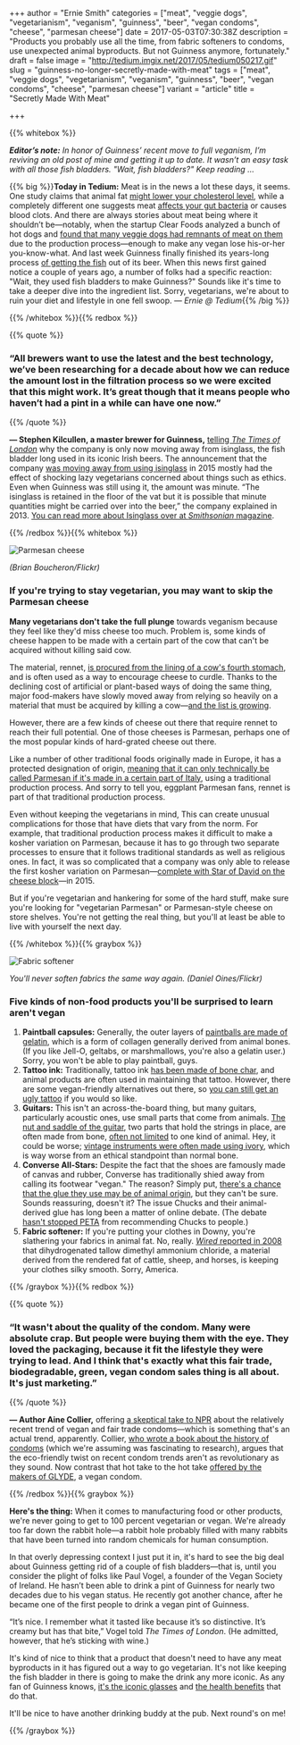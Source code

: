 +++
author = "Ernie Smith"
categories = ["meat", "veggie dogs", "vegetarianism", "veganism", "guinness", "beer", "vegan condoms", "cheese", "parmesan cheese"]
date = 2017-05-03T07:30:38Z
description = "Products you probably use all the time, from fabric softeners to condoms, use unexpected animal byproducts. But not Guinness anymore, fortunately."
draft = false
image = "http://tedium.imgix.net/2017/05/tedium050217.gif"
slug = "guinness-no-longer-secretly-made-with-meat"
tags = ["meat", "veggie dogs", "vegetarianism", "veganism", "guinness", "beer", "vegan condoms", "cheese", "parmesan cheese"]
variant = "article"
title = "Secretly Made With Meat"

+++

{{% whitebox %}}

_**Editor’s note:** In honor of Guinness’ recent move to full veganism, I’m reviving an old post of mine and getting it up to date. It wasn’t an easy task with all those fish bladders. "Wait, fish bladders?" Keep reading …_

{{% big %}}**Today in Tedium:** Meat is in the news a lot these days, it seems. One study claims that animal fat [might lower your cholesterol level](http://www.newsweek.com/fat-meat-vegetables-science-discovery-research-burgers-are-healthy-586482), while a completely different one suggests meat [affects your gut bacteria](http://www.cleveland.com/healthfit/index.ssf/2017/04/cleveland_clinic_research_show_1.html) or causes blood clots. And there are always stories about meat being where it shouldn’t be—notably, when the startup Clear Foods analyzed a bunch of hot dogs and [found that many veggie dogs had remnants of meat on them](http://www.clearfood.com/food_reports/2015/the_hotdog_report) due to the production process—enough to make any vegan lose his-or-her you-know-what. And last week Guinness finally finished its years-long process [of getting the fish](https://qz.com/972741/guinness-is-eliminating-fish-guts-from-production-to-make-vegan-friendly-stout/) out of its beer. When this news first gained notice a couple of years ago, a number of folks had a specific reaction: "Wait, they used fish bladders to make Guinness?" Sounds like it's time to take a deeper dive into the ingredient list. Sorry, vegetarians, we're about to ruin your diet and lifestyle in one fell swoop. *— Ernie @ Tedium*{{% /big %}}

{{% /whitebox %}}{{% redbox %}}

{{% quote %}}
### “All brewers want to use the latest and the best technology, we’ve been researching for a decade about how we can reduce the amount lost in the filtration process so we were excited that this might work. It’s great though that it means people who haven’t had a pint in a while can have one now.”
{{% /quote %}}

**— Stephen Kilcullen, a master brewer for Guinness,** [telling *The Times of London*](https://www.thetimes.co.uk/article/theres-nothing-fishy-about-a-pint-of-plain-qb7l7j2qz) why the company is only now moving away from isinglass, the fish bladder long used in its iconic Irish beers. The announcement that the company [was moving away from using isinglass](http://www.nytimes.com/2015/11/05/business/guinness-is-going-vegan.html) in 2015 mostly had the effect of shocking lazy vegetarians concerned about things such as ethics. Even when Guinness was still using it, the amount was minute. “The isinglass is retained in the floor of the vat but it is possible that minute quantities might be carried over into the beer,” the company explained in 2013. [You can read more about Isinglass over at *Smithsonian* magazine](http://www.smithsonianmag.com/arts-culture/hey-vegans-there-may-be-fish-bladder-in-your-guinness-2001644/).

{{% /redbox %}}{{% whitebox %}}

![Parmesan cheese](http://tedium.imgix.net/2017/05/1105_cheese.jpg)

*(Brian Boucheron/Flickr)*

### If you're trying to stay vegetarian, you may want to skip the Parmesan cheese

**Many vegetarians don't take the full plunge** towards veganism because they feel like they'd miss cheese too much. Problem is, some kinds of cheese happen to be made with a certain part of the cow that can't be acquired without killing said cow.

The material, rennet, [is procured from the lining of a cow's fourth stomach](http://www.vrg.org/journal/vj2008issue3/update_renet.htm), and is often used as a way to encourage cheese to curdle. Thanks to the declining cost of artificial or plant-based ways of doing the same thing, major food-makers have slowly moved away from relying so heavily on a material that must be acquired by killing a cow—[and the list is growing](http://vegetarian.lovetoknow.com/Are_There_Any_Cheeses_that_Do_Not_Contain_Rennet).

However, there are a few kinds of cheese out there that require rennet to reach their full potential. One of those cheeses is Parmesan, perhaps one of the most popular kinds of hard-grated cheese out there.

Like a number of other traditional foods originally made in Europe, it has a protected designation of origin, [meaning that it can only technically be called Parmesan if it's made in a certain part of Italy](http://www.theguardian.com/lifeandstyle/wordofmouth/2012/feb/27/no-parmesan-please-we-re-vegetarian), using a traditional production process. And sorry to tell you, eggplant Parmesan fans, rennet is part of that traditional production process.

Even without keeping the vegetarians in mind, This can create unusual complications for those that have diets that vary from the norm. For example, that traditional production process makes it difficult to make a kosher variation on Parmesan, because it has to go through two separate processes to ensure that it follows traditional standards as well as religious ones. In fact, it was so complicated that a company was only able to release the first kosher variation on Parmesan—[complete with Star of David on the cheese block](http://forward.com/food/324035/italys-parmesan-cheese-goes-kosher/)—in 2015.

But if you're vegetarian and hankering for some of the hard stuff, make sure you're looking for "vegetarian Parmesan" or Parmesan-style cheese on store shelves. You're not getting the real thing, but you'll at least be able to live with yourself the next day.

{{% /whitebox %}}{{% graybox %}}

![Fabric softener](http://tedium.imgix.net/2017/05/0502_downy.jpg)

*You'll never soften fabrics the same way again. (Daniel Oines/Flickr)*

### Five kinds of non-food products you'll be surprised to learn aren't vegan

1. **Paintball capsules:** Generally, the outer layers of [paintballs are made of gelatin](http://www.acs.org/content/dam/acsorg/education/resources/highschool/chemmatters/articlesbytopic/solutions/chemmatters-april2007-paintball.pdf), which is a form of collagen generally derived from animal bones. (If you like Jell-O, geltabs, or marshmallows, you're also a gelatin user.) Sorry, you won't be able to play paintball, guys.
2. **Tattoo ink:** Traditionally, tattoo ink [has been made of bone char](http://www.care2.com/causes/yes-youre-vegan-but-your-tattoo-probably-isnt.html), and animal products are often used in maintaining that tattoo. However, there are some vegan-friendly alternatives out there, so [you can still get an ugly tattoo](https://www.cnet.com/news/woman-tattoos-forehead-for-10k/) if you would so like.
3. **Guitars:** This isn't an across-the-board thing, but many guitars, particularly acoustic ones, use small parts that come from animals. [The nut and saddle of the guitar](http://www.lmii.com/products/kit-wizard/nut/nuts-saddles), two parts that hold the strings in place, are often made from bone, [often not limited](https://www.quora.com/What-types-of-bone-are-guitar-saddle-are-made-from) to one kind of animal. Hey, it could be worse; [vintage instruments were often made using ivory](http://associationsnow.com/2014/05/musician-groups-earn-exemption-on-federal-ivory-ban/), which is way worse from an ethical standpoint than normal bone.
4. **Converse All-Stars:** Despite the fact that the shoes are famously made of canvas and rubber, Converse has traditionally shied away from calling its footwear "vegan." The reason? Simply put, [there's a chance that the glue they use may be of animal origin](http://mynonleatherlife.com/2011/08/30/once-and-for-all-are-converse-vegan/), but they can't be sure. Sounds reassuring, doesn't it? The issue Chucks and their animal-derived glue has long been a matter of online debate. (The debate [hasn't stopped PETA](http://www.peta.org.uk/blog/vegan-shoes-every-occasion-winter/) from recommending Chucks to people.)
5. **Fabric softener:** If you're putting your clothes in Downy, you're slathering your fabrics in animal fat. No, really. [*Wired* reported in 2008](http://www.wired.com/2008/11/st-whatsinside-9/) that dihydrogenated tallow dimethyl ammonium chloride, a material derived from the rendered fat of cattle, sheep, and horses, is keeping your clothes silky smooth. Sorry, America.

{{% /graybox %}}{{% redbox %}}

{{% quote %}}
### “It wasn't about the quality of the condom. Many were absolute crap. But people were buying them with the eye. They loved the packaging, because it fit the lifestyle they were trying to lead. And I think that's exactly what this fair trade, biodegradable, green, vegan condom sales thing is all about. It's just marketing.”
{{% /quote %}}

**— Author Aine Collier,** offering [a skeptical take to NPR](http://www.npr.org/sections/health-shots/2014/09/20/338574614/alls-fair-in-love-and-the-rubber-used-to-make-condoms) about the relatively recent trend of vegan and fair trade condoms—which is something that's an actual trend, apparently. Collier, [who wrote a book about the history of condoms](http://amzn.to/1kxNI06) (which we're assuming was fascinating to research), argues that the eco-friendly twist on recent condom trends aren't as revolutionary as they sound. Now contrast that hot take to the hot take [offered by the makers of GLYDE](http://www.glyde-condoms.com/vegan.php?language=en), a vegan condom. 

{{% /redbox %}}{{% graybox %}}

**Here's the thing:** When it comes to manufacturing food or other products, we're never going to get to 100 percent vegetarian or vegan. We're already too far down the rabbit hole—a rabbit hole probably filled with many rabbits that have been turned into random chemicals for human consumption.

In that overly depressing context I just put it in, it's hard to see the big deal about Guinness getting rid of a couple of fish bladders—that is, until you consider the plight of folks like Paul Vogel, a founder of the Vegan Society of Ireland. He hasn’t been able to drink a pint of Guinness for nearly two decades due to his vegan status. He recently got another chance, after he became one of the first people to drink a vegan pint of Guinness.

“It’s nice. I remember what it tasted like because it’s so distinctive. It’s creamy but has that bite,” Vogel told *The Times of London*. (He admitted, however, that he’s sticking with wine.)

It's kind of nice to think that a product that doesn't need to have any meat byproducts in it has figured out a way to go vegetarian. It's not like keeping the fish bladder in there is going to make the drink any more iconic. As any fan of Guinness knows, [it's the iconic glasses](http://amzn.to/1kxPyy1) and [the health benefits](http://news.bbc.co.uk/2/hi/3266819.stm) that do that.

It'll be nice to have another drinking buddy at the pub. Next round's on me!

{{% /graybox %}}